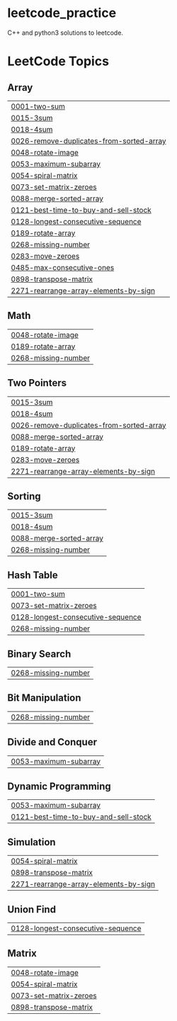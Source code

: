 # leetcode_practice
C++ and python3 solutions to leetcode.

<!---LeetCode Topics Start-->
# LeetCode Topics
## Array
|  |
| ------- |
| [0001-two-sum](https://github.com/vibhorbhatt777/leetcode_practice/tree/master/0001-two-sum) |
| [0015-3sum](https://github.com/vibhorbhatt777/leetcode_practice/tree/master/0015-3sum) |
| [0018-4sum](https://github.com/vibhorbhatt777/leetcode_practice/tree/master/0018-4sum) |
| [0026-remove-duplicates-from-sorted-array](https://github.com/vibhorbhatt777/leetcode_practice/tree/master/0026-remove-duplicates-from-sorted-array) |
| [0048-rotate-image](https://github.com/vibhorbhatt777/leetcode_practice/tree/master/0048-rotate-image) |
| [0053-maximum-subarray](https://github.com/vibhorbhatt777/leetcode_practice/tree/master/0053-maximum-subarray) |
| [0054-spiral-matrix](https://github.com/vibhorbhatt777/leetcode_practice/tree/master/0054-spiral-matrix) |
| [0073-set-matrix-zeroes](https://github.com/vibhorbhatt777/leetcode_practice/tree/master/0073-set-matrix-zeroes) |
| [0088-merge-sorted-array](https://github.com/vibhorbhatt777/leetcode_practice/tree/master/0088-merge-sorted-array) |
| [0121-best-time-to-buy-and-sell-stock](https://github.com/vibhorbhatt777/leetcode_practice/tree/master/0121-best-time-to-buy-and-sell-stock) |
| [0128-longest-consecutive-sequence](https://github.com/vibhorbhatt777/leetcode_practice/tree/master/0128-longest-consecutive-sequence) |
| [0189-rotate-array](https://github.com/vibhorbhatt777/leetcode_practice/tree/master/0189-rotate-array) |
| [0268-missing-number](https://github.com/vibhorbhatt777/leetcode_practice/tree/master/0268-missing-number) |
| [0283-move-zeroes](https://github.com/vibhorbhatt777/leetcode_practice/tree/master/0283-move-zeroes) |
| [0485-max-consecutive-ones](https://github.com/vibhorbhatt777/leetcode_practice/tree/master/0485-max-consecutive-ones) |
| [0898-transpose-matrix](https://github.com/vibhorbhatt777/leetcode_practice/tree/master/0898-transpose-matrix) |
| [2271-rearrange-array-elements-by-sign](https://github.com/vibhorbhatt777/leetcode_practice/tree/master/2271-rearrange-array-elements-by-sign) |
## Math
|  |
| ------- |
| [0048-rotate-image](https://github.com/vibhorbhatt777/leetcode_practice/tree/master/0048-rotate-image) |
| [0189-rotate-array](https://github.com/vibhorbhatt777/leetcode_practice/tree/master/0189-rotate-array) |
| [0268-missing-number](https://github.com/vibhorbhatt777/leetcode_practice/tree/master/0268-missing-number) |
## Two Pointers
|  |
| ------- |
| [0015-3sum](https://github.com/vibhorbhatt777/leetcode_practice/tree/master/0015-3sum) |
| [0018-4sum](https://github.com/vibhorbhatt777/leetcode_practice/tree/master/0018-4sum) |
| [0026-remove-duplicates-from-sorted-array](https://github.com/vibhorbhatt777/leetcode_practice/tree/master/0026-remove-duplicates-from-sorted-array) |
| [0088-merge-sorted-array](https://github.com/vibhorbhatt777/leetcode_practice/tree/master/0088-merge-sorted-array) |
| [0189-rotate-array](https://github.com/vibhorbhatt777/leetcode_practice/tree/master/0189-rotate-array) |
| [0283-move-zeroes](https://github.com/vibhorbhatt777/leetcode_practice/tree/master/0283-move-zeroes) |
| [2271-rearrange-array-elements-by-sign](https://github.com/vibhorbhatt777/leetcode_practice/tree/master/2271-rearrange-array-elements-by-sign) |
## Sorting
|  |
| ------- |
| [0015-3sum](https://github.com/vibhorbhatt777/leetcode_practice/tree/master/0015-3sum) |
| [0018-4sum](https://github.com/vibhorbhatt777/leetcode_practice/tree/master/0018-4sum) |
| [0088-merge-sorted-array](https://github.com/vibhorbhatt777/leetcode_practice/tree/master/0088-merge-sorted-array) |
| [0268-missing-number](https://github.com/vibhorbhatt777/leetcode_practice/tree/master/0268-missing-number) |
## Hash Table
|  |
| ------- |
| [0001-two-sum](https://github.com/vibhorbhatt777/leetcode_practice/tree/master/0001-two-sum) |
| [0073-set-matrix-zeroes](https://github.com/vibhorbhatt777/leetcode_practice/tree/master/0073-set-matrix-zeroes) |
| [0128-longest-consecutive-sequence](https://github.com/vibhorbhatt777/leetcode_practice/tree/master/0128-longest-consecutive-sequence) |
| [0268-missing-number](https://github.com/vibhorbhatt777/leetcode_practice/tree/master/0268-missing-number) |
## Binary Search
|  |
| ------- |
| [0268-missing-number](https://github.com/vibhorbhatt777/leetcode_practice/tree/master/0268-missing-number) |
## Bit Manipulation
|  |
| ------- |
| [0268-missing-number](https://github.com/vibhorbhatt777/leetcode_practice/tree/master/0268-missing-number) |
## Divide and Conquer
|  |
| ------- |
| [0053-maximum-subarray](https://github.com/vibhorbhatt777/leetcode_practice/tree/master/0053-maximum-subarray) |
## Dynamic Programming
|  |
| ------- |
| [0053-maximum-subarray](https://github.com/vibhorbhatt777/leetcode_practice/tree/master/0053-maximum-subarray) |
| [0121-best-time-to-buy-and-sell-stock](https://github.com/vibhorbhatt777/leetcode_practice/tree/master/0121-best-time-to-buy-and-sell-stock) |
## Simulation
|  |
| ------- |
| [0054-spiral-matrix](https://github.com/vibhorbhatt777/leetcode_practice/tree/master/0054-spiral-matrix) |
| [0898-transpose-matrix](https://github.com/vibhorbhatt777/leetcode_practice/tree/master/0898-transpose-matrix) |
| [2271-rearrange-array-elements-by-sign](https://github.com/vibhorbhatt777/leetcode_practice/tree/master/2271-rearrange-array-elements-by-sign) |
## Union Find
|  |
| ------- |
| [0128-longest-consecutive-sequence](https://github.com/vibhorbhatt777/leetcode_practice/tree/master/0128-longest-consecutive-sequence) |
## Matrix
|  |
| ------- |
| [0048-rotate-image](https://github.com/vibhorbhatt777/leetcode_practice/tree/master/0048-rotate-image) |
| [0054-spiral-matrix](https://github.com/vibhorbhatt777/leetcode_practice/tree/master/0054-spiral-matrix) |
| [0073-set-matrix-zeroes](https://github.com/vibhorbhatt777/leetcode_practice/tree/master/0073-set-matrix-zeroes) |
| [0898-transpose-matrix](https://github.com/vibhorbhatt777/leetcode_practice/tree/master/0898-transpose-matrix) |
<!---LeetCode Topics End-->